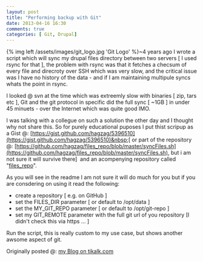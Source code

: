 ```yaml
---
layout: post
title: "Performing backup with Git"
date: 2013-04-16 16:30
comments: true
categories: [ Git, Drupal]
---
```

{% img left /assets/images/git_logo.jpg 'Git Logo' %}~4 years ago I wrote a script which will sync my drupal files directory between two servers [ I used rsync for that ], the problem with rsync was that it fetches a checsum of every file and direcroty over SSH which was very slow, and the critical issue was I have no history of the data - and if I am maintaining multipule syncs whats the point in rsync.

I looked @ svn at the time which was extreemly slow with binaries [ zip, tars etc ], Git and the git protocol in specific did the full sync [ ~1GB ] in under 45 minuets - over the Internet which was quite good IMO.

I was talking with a collegue on such a solution the other day and I thought why not share this. So for purely educational puposes I put thist scripup as a Gist @:&nbsp;[https://gist.github.com/hagzag/5396510](https://gist.github.com/hagzag/5396510)&nbsp;[ or part of the repository @:&nbsp;[https://github.com/hagzag/files_repo/blob/master/syncFiles.sh](https://github.com/hagzag/files_repo/blob/master/syncFiles.sh), but i am not sure it will survive there]&nbsp;&nbsp;and an acompenying repository called &quot;[files_repo](https://github.com/hagzag/files_repo)&quot;.

As you will see in the readme I am not sure it will do much for you but if you are consdering on using it read the following:

*   create a repository [ e.g. on GitHub ]
*   set the FILES_DIR parameter [ or default to /opt/data ]
*   set the MY_GIT_REPO parameter [ or default to /opt/git-repo ]
*   set my GIT_REMOTE parameter with the full git url of you repository [I didn&#39;t check this via https ... ]

Run the script, this is really custom to my use case, but shows another awsome aspect of git.

Originally posted @: [my Blog on tikalk.com](http://www.tikalk.com/alm/performing-backup-git)